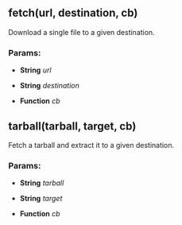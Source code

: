 

<!-- Start lib/actions/fetch.js -->

## fetch(url, destination, cb)

Download a single file to a given destination.

### Params: 

* **String** *url* 

* **String** *destination* 

* **Function** *cb* 

## tarball(tarball, target, cb)

Fetch a tarball and extract it to a given destination.

### Params: 

* **String** *tarball* 

* **String** *target* 

* **Function** *cb* 

<!-- End lib/actions/fetch.js -->


